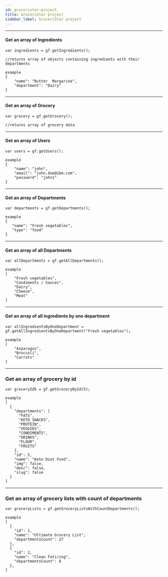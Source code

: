 ```yaml
---
id: groceristar-project
title: GroceriStar project
sidebar_label: GroceriStar project
---
```


---
#### Get an array of Ingredients
```
var ingredients = gf.getIngredients();

//returns array of objects containing ingredients with their departments

example
{
    "name": "Butter  Margarine",
    "department": "Dairy"
}
```


---
#### Get an array of Grocery
```
var grocery = gf.getGrocery();

//returns array of grocery data
```


---
#### Get an array of Users
```
var users = gf.getUsers();

example
{
    "name": "john",
    "email": "john.doe@ibm.com",
    "password": "john1"
}
```


---
#### Get an array of Departments
```
var departments = gf.getDepartments();

example
{
   "name": "Fresh vegetables",
   "type": "food"
}
```


---
#### Get an array of all Departments
```
var allDepartments = gf.getAllDepartments();

example
[
    "Fresh vegetables",
    "Condiments / Sauces",
    "Dairy",
    "Cheese",
    "Meat"
]
```


---
#### Get an array of all ingredients by one department
```
var allIngredientsByOneDepartment = gf.getAllIngredientsByOneDepartment("Fresh vegetables");

example
[
	"Asparagus",
	"Broccoli",
	"Carrots"
]
```

---
### Get an array of grocery by id
```
var groceryId5 = gf.getGroceryById(5);

example
[
  {
    "departments": [
      "FATS",
      "KETO SNACKS",
      "PROTEIN",
      "VEGGIES",
      "CONDIMENTS",
      "DRINKS",
      "FLOUR",
      "FRUITS"
    ],
    "id": 5,
    "name": "Keto Diet Food",
    "img": false,
    "desc": false,
    "slug": false
  }
]
```

---
### Get an array of grocery lists with count of departments
```
var groceryLists = gf.getGroceryListsWithCountDepartments();

example
[
  {
    "id": 1,
    "name": "Ultimate Grocery List",
    "departmentsCount": 27
  },
  {
    "id": 2,
    "name": "Clean Fatiring",
    "departmentsCount": 8
  },
]
```